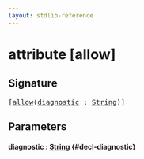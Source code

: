 ```yaml
---
layout: stdlib-reference
---
```


# attribute [allow]

## Signature

<pre>
[<a href="/stdlib-reference/attributes/allow">allow</a>(<a href="/stdlib-reference/attributes/allow#decl-diagnostic" class="code_param">diagnostic</a> : <a href="/stdlib-reference/types/string-0/index" class="code_type">String</a>)]
</pre>

## Parameters

#### diagnostic  : [String](/stdlib-reference/types/string-0/index) {#decl-diagnostic}

